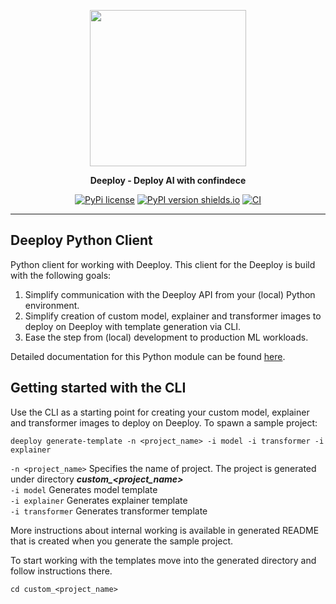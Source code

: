 <div align="center">

<a href="https://deeploy.ml"><img src="./docs/content/img/Logo%20(original).png" width="250px"></a>

**Deeploy - Deploy AI with confindece**

[![PyPi license](https://img.shields.io/pypi/l/deeploy.svg?color=blue)](https://img.shields.io/pypi/l/deeploy.svg?color=blue)
[![PyPI version shields.io](https://img.shields.io/pypi/v/deeploy.svg)](https://img.shields.io/pypi/v/deeploy.svg)
[![CI](https://gitlab.com/deeploy-ml/deeploy-python-client/badges/master/pipeline.svg)](https://gitlab.com/deeploy-ml/deeploy-python-client/pipelines)

</div>

---
## Deeploy Python Client

Python client for working with Deeploy. This client for the Deeploy is build with the following goals:
1. Simplify communication with the Deeploy API from your (local) Python environment.
2. Simplify creation of custom model, explainer and transformer images to deploy on Deeploy with template generation via CLI.
3. Ease the step from (local) development to production ML workloads.

Detailed documentation for this Python module can be found [here](https://docs.deeploy.ml/python-client/introduction).

## Getting started with the CLI

Use the CLI as a starting point for creating your custom model, explainer and transformer images to deploy on Deeploy. To spawn a sample project:

```
deeploy generate-template -n <project_name> -i model -i transformer -i explainer
```
```-n <project_name>``` Specifies the name of project. The project is generated under directory ***custom_<project_name>***\
```-i model``` Generates model template \
```-i explainer``` Generates explainer template \
```-i transformer``` Generates transformer template

More instructions about internal working is available in generated README that is created when you generate the sample project.

To start working with the templates move into the generated directory and follow instructions there.
```
cd custom_<project_name>
```